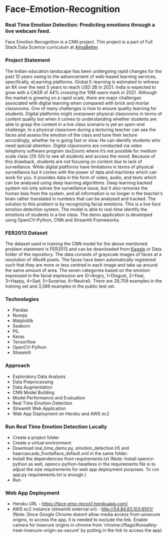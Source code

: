 # **Face-Emotion-Recognition**
### **Real Time Emotion Detection: Predicting emotions through a live webcam feed.**
Face Emotion Recognition is a CNN project. This project is a part of Full Stack Data Science curriculum at [AlmaBetter](https://www.almabetter.com/).

### **Project Statement**
The Indian education landscape has been undergoing rapid changes for the past 10 years owing to the advancement of web-based learning services, specifically, eLearning platforms. Global E-learning is estimated to witness an 8X over the next 5 years to reach USD 2B in 2021. India is expected to grow with a CAGR of 44% crossing the 10M users mark in 2021. Although the market is growing on a rapid scale, there are major challenges associated with digital learning when compared with brick and mortar classrooms. One of many challenges is how to ensure quality learning for students. Digital platforms might overpower physical classrooms in terms of content quality but when it comes to understanding whether students are able to grasp the content in a live class scenario is yet an open-end challenge. In a physical classroom during a lecturing teacher can see the faces and assess the emotion of the class and tune their lecture accordingly, whether he is going fast or slow. He can identify students who need special attention. Digital classrooms are conducted via video telephony software program (exZoom) where it’s not possible for medium scale class (25-50) to see all students and access the mood. Because of this drawback, students are not focusing on content due to lack of surveillance. While digital platforms have limitations in terms of physical surveillance but it comes with the power of data and machines which can work for you. It provides data in the form of video, audio, and texts which can be analysed using deep learning algorithms. Deep learning backed system not only solves the surveillance issue, but it also removes the human bias from the system, and all information is no longer in the teacher’s brain rather translated in numbers that can be analysed and tracked. 
The solution to this problem is by recognizing facial emotions. This is a live face emotion detection system. The model is able to real-time identify the emotions of students in a live class. The demo application is developed using OpenCV-Python, CNN and Streamlit Frameworks.

### **FER2013 Dataset**
The dataset used in training the CNN model for the above mentioned problem statement is FER2013 and can be downloaded from [Kaggle](https://www.kaggle.com/c/challenges-in-representation-learning-facial-expression-recognition-challenge/data) or Data folder of the repository. The data consists of grayscale images of faces at a resolution of 48x48 pixels. The faces have been automatically registered such that they are more or less centred in each image and take up around the same amount of area. The seven categories based on the emotion expressed in the facial expression are (0=Angry, 1=Disgust, 2=Fear, 3=Happy, 4=Sad, 5=Surprise, 6=Neutral). There are 28,709 examples in the training set and 3,589 examples in the public test set.

### **Technologies**
* Pandas
* Numpy
* Matplotlib
* Seaborn
* PIL
* Keras 
* Tensorflow
* OpenCV-Python
* Streamlit

### **Approach**
* Exploratory Data Analysis
* Data Preprocessing
* Data Augmentation
* CNN Model Building
* Model Performance and Evaluation
* Real Time Emotion Detection
* Streamlit Web Application
* Web App Deployment on Heroku and AWS ec2 


### **Run Real Time Emotion Detection Locally**
* Create a project folder
* Create a virtual environment
* Download real_time_demo.py, emotion_detection.h5 and haarcascade_frontalface_default.xml in the same folder.
* Install the dependencies from requirements.txt 
(Note: Install opencv-python as well, opencv-python-headless in the requirements file is to adjust the size requirements for web app deployment purposes. To run app.py requirements.txt is enough.)
* Run 

### **Web App Deployment**
* Heroku URL - https://face-emo-recog1.herokuapp.com/
* AWS ec2 instance 
(streamlit external url) - http://54.84.63.103:8501/
(Note: Since Google Chrome doesnt allow media access from unsecure origins, to access the app, it is needed to exclude the link. Enable camera for insecure origins in chrome from ‘chrome://flags/#unsafely-treat-insecure-origin-as-secure’ by putting in the link to access the app)



